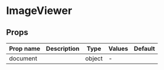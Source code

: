 # ImageViewer

## Props

| Prop name | Description | Type   | Values | Default |
| --------- | ----------- | ------ | ------ | ------- |
| document  |             | object | -      |         |
